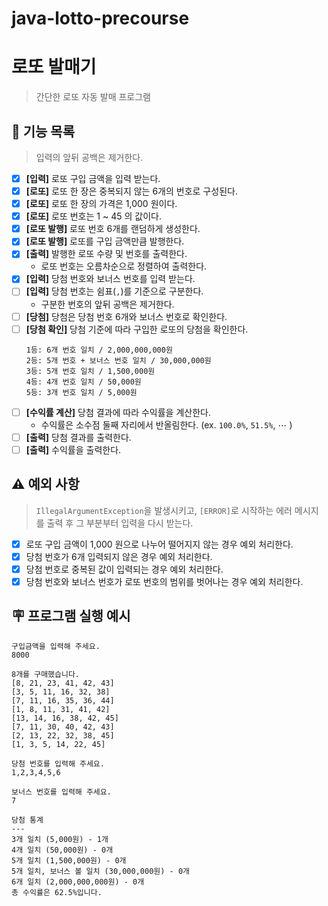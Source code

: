 # java-lotto-precourse

# 로또 발매기

> 간단한 로또 자동 발매 프로그램

## 🚀 기능 목록

> 입력의 앞뒤 공백은 제거한다.

- [x] **[입력]** 로또 구입 금액을 입력 받는다.
- [x] **[로또]** 로또 한 장은 중복되지 않는 6개의 번호로 구성된다.
- [x] **[로또]** 로또 한 장의 가격은 1,000 원이다.
- [x] **[로또]** 로또 번호는 1 ~ 45 의 값이다.
- [x] **[로또 발행]** 로또 번호 6개를 랜덤하게 생성한다.
- [x] **[로또 발행]** 로또를 구입 금액만큼 발행한다.
- [x] **[출력]** 발행한 로또 수량 및 번호를 출력한다.
    - 로또 번호는 오름차순으로 정렬하여 출력한다.
- [x] **[입력]** 당첨 번호와 보너스 번호를 입력 받는다.
- [ ] **[입력]** 당첨 번호는 쉼표(`,`)를 기준으로 구분한다.
    - 구분한 번호의 앞뒤 공백은 제거한다.
- [ ] **[당첨]** 당첨은 당첨 번호 6개와 보너스 번호로 확인한다.
- [ ] **[당첨 확인]** 당첨 기준에 따라 구입한 로또의 당첨을 확인한다.
    ```text
    1등: 6개 번호 일치 / 2,000,000,000원
    2등: 5개 번호 + 보너스 번호 일치 / 30,000,000원
    3등: 5개 번호 일치 / 1,500,000원
    4등: 4개 번호 일치 / 50,000원
    5등: 3개 번호 일치 / 5,000원
    ```
- [ ] **[수익률 계산]** 당첨 결과에 따라 수익률을 계산한다.
    - 수익률은 소수점 둘째 자리에서 반올림한다. (ex. `100.0%`, `51.5%`, $\cdots$ )
- [ ] **[출력]** 당첨 결과를 출력한다.
- [ ] **[출력]** 수익률을 출력한다.

## ⚠️ 예외 사항

> `IllegalArgumentException`을 발생시키고, `[ERROR]`로 시작하는 에러 메시지를 출력 후
> 그 부분부터 입력을 다시 받는다.

- [x] 로또 구입 금액이 1,000 원으로 나누어 떨어지지 않는 경우 예외 처리한다.
- [x] 당첨 번호가 6개 입력되지 않은 경우 예외 처리한다.
- [x] 당첨 번호로 중복된 값이 입력되는 경우 예외 처리한다.
- [x] 당첨 번호와 보너스 번호가 로또 번호의 범위를 벗어나는 경우 예외 처리한다.

## 🪧 프로그램 실행 예시

```text
구입금액을 입력해 주세요.
8000

8개를 구매했습니다.
[8, 21, 23, 41, 42, 43] 
[3, 5, 11, 16, 32, 38] 
[7, 11, 16, 35, 36, 44] 
[1, 8, 11, 31, 41, 42] 
[13, 14, 16, 38, 42, 45] 
[7, 11, 30, 40, 42, 43] 
[2, 13, 22, 32, 38, 45] 
[1, 3, 5, 14, 22, 45]

당첨 번호를 입력해 주세요.
1,2,3,4,5,6

보너스 번호를 입력해 주세요.
7

당첨 통계
---
3개 일치 (5,000원) - 1개
4개 일치 (50,000원) - 0개
5개 일치 (1,500,000원) - 0개
5개 일치, 보너스 볼 일치 (30,000,000원) - 0개
6개 일치 (2,000,000,000원) - 0개
총 수익률은 62.5%입니다.
```
